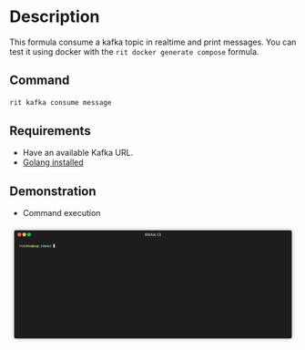 # Description

This formula consume a kafka topic in realtime and print messages.
You can test it using docker with the `rit docker generate compose` formula.

## Command

```bash
rit kafka consume message
```

## Requirements

- Have an available Kafka URL.
- [Golang installed](https://golang.org/doc/install)

## Demonstration

- Command execution

![Alt Text](https://github.com/ZupIT/ritchie-formulas/raw/master/kafka/consume/message/docs/kafka-consume-message.gif)
